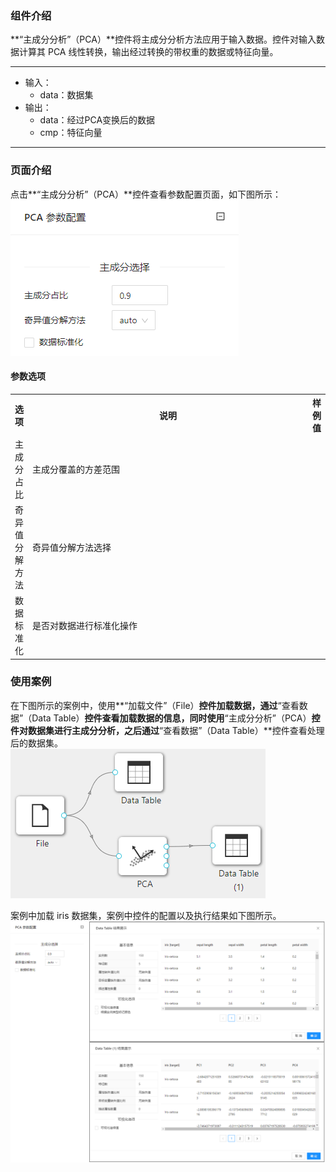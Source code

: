 ### 组件介绍
**“主成分分析”（PCA）**控件将主成分分析方法应用于输入数据。控件对输入数据计算其 PCA 线性转换，输出经过转换的带权重的数据或特征向量。

<hr/>

- 输入：
  - data：数据集
- 输出：
  - data：经过PCA变换后的数据
  - cmp：特征向量

<hr/>


### 页面介绍
点击**“主成分分析”（PCA）**控件查看参数配置页面，如下图所示：  
![param](/img/aistudio/feature-engineering/pca/param.png)

#### 参数选项
<table>
  <tr>
    <th>选项</th>
    <th width="650">说明</th>
    <th>样例值</th>
  </tr>
  <tr>
      <td>主成分占比</td> 
      <td>
      主成分覆盖的方差范围
      </td> 
      <td></td>
  </tr>
  <tr>
      <td>奇异值分解方法</td> 
      <td>
      奇异值分解方法选择
      </td> 
      <td></td>
  </tr>
  <tr>
      <td>数据标准化</td> 
      <td>
      是否对数据进行标准化操作
      </td> 
      <td></td>
  </tr>
</table>

### 使用案例
在下图所示的案例中，使用**“加载文件”（File）**控件加载数据，通过**“查看数据”（Data Table）**控件查看加载数据的信息，同时使用**“主成分分析”（PCA）**控件对数据集进行主成分分析，之后通过**“查看数据”（Data Table）**控件查看处理后的数据集。   
![workflow](/img/aistudio/feature-engineering/pca/workflow.png)

案例中加载 iris 数据集，案例中控件的配置以及执行结果如下图所示。    
![workflow-result](/img/aistudio/feature-engineering/pca/workflow-result.png)
